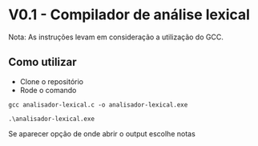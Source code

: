 # V0.1 - Compilador de análise lexical

Nota: As instruções levam em consideração a utilização do GCC.

## Como utilizar

- Clone o repositório
- Rode o comando
```
gcc analisador-lexical.c -o analisador-lexical.exe
```
```
.\analisador-lexical.exe
```

Se aparecer opção de onde abrir o output escolhe notas
